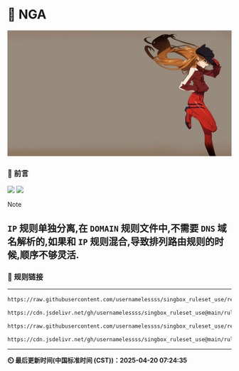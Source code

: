 
# 🧸 NGA
![](https://raw.githubusercontent.com/usernamelessss/picture-bed/main/images/202504042256831.jpg)
### 📣 前言
![](https://shields.io/badge/-移除重复规则-ff69b4) ![](https://shields.io/badge/-IP&nbsp;规则单独存放不与&nbsp;DOMAIN&nbsp;等混合-green)
> [!NOTE]
**`IP` 规则单独分离,在 `DOMAIN` 规则文件中,不需要 `DNS` 域名解析的,如果和 `IP` 规则混合,导致排列路由规则的时候,顺序不够灵活.**
---

###  🔗 规则链接
---

```url
https://raw.githubusercontent.com/usernamelessss/singbox_ruleset_use/refs/heads/main/rule/NGA/NGA_No_IP.json
```

```url
https://cdn.jsdelivr.net/gh/usernamelessss/singbox_ruleset_use@main/rule/NGA/NGA_No_IP.json
```

```url
https://raw.githubusercontent.com/usernamelessss/singbox_ruleset_use/refs/heads/main/rule/NGA/NGA_No_IP.srs
```

```url
https://cdn.jsdelivr.net/gh/usernamelessss/singbox_ruleset_use@main/rule/NGA/NGA_No_IP.srs
```

---
**⏲️ 最后更新时间(中国标准时间 (CST))：2025-04-20 07:24:35**